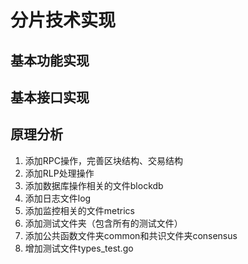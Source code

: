 # 分片技术实现

## 基本功能实现

## 基本接口实现

## 原理分析

1. 添加RPC操作，完善区块结构、交易结构
2. 添加RLP处理操作
3. 添加数据库操作相关的文件blockdb
4. 添加日志文件log
5. 添加监控相关的文件metrics
6. 添加测试文件夹（包含所有的测试文件）
7. 添加公共函数文件夹common和共识文件夹consensus
8. 增加测试文件types_test.go
